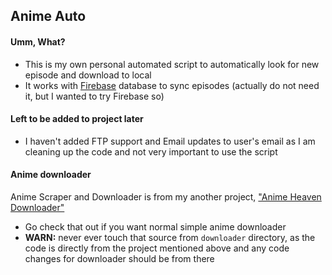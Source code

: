 ## Anime Auto

#### Umm, What?
- This is my own personal automated script to automatically look for new episode and download to local
- It works with [Firebase](https://firebase.google.com) database to sync episodes (actually do not need it, but I wanted to try Firebase so)

#### Left to be added to project later
- I haven't added FTP support and Email updates to user's email as I am cleaning up the code and not very important to use the script

#### Anime downloader
Anime Scraper and Downloader is from my another project, ["Anime Heaven Downloader"](https://github.com/the-robot/animeheaven-downloader)
- Go check that out if you want normal simple anime downloader
- **WARN:** never ever touch that source from `downloader` directory, as the code is directly from the project mentioned above and any code changes for downloader should be from there
